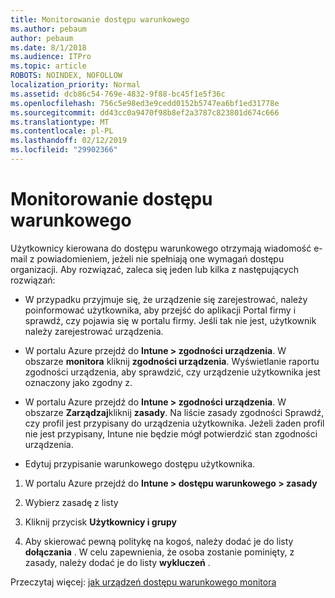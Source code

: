 ```yaml
---
title: Monitorowanie dostępu warunkowego
ms.author: pebaum
author: pebaum
ms.date: 8/1/2018
ms.audience: ITPro
ms.topic: article
ROBOTS: NOINDEX, NOFOLLOW
localization_priority: Normal
ms.assetid: dcb86c54-769e-4832-9f88-bc45f1e5f36c
ms.openlocfilehash: 756c5e98ed3e9cedd0152b5747ea6bf1ed31778e
ms.sourcegitcommit: dd43cc0a9470f98b8ef2a3787c823801d674c666
ms.translationtype: MT
ms.contentlocale: pl-PL
ms.lasthandoff: 02/12/2019
ms.locfileid: "29902366"
---
```

# <a name="monitoring-conditional-access"></a>Monitorowanie dostępu warunkowego

Użytkownicy kierowana do dostępu warunkowego otrzymają wiadomość e-mail z powiadomieniem, jeżeli nie spełniają one wymagań dostępu organizacji. Aby rozwiązać, zaleca się jeden lub kilka z następujących rozwiązań:
  
- W przypadku przyjmuje się, że urządzenie się zarejestrować, należy poinformować użytkownika, aby przejść do aplikacji Portal firmy i sprawdź, czy pojawia się w portalu firmy. Jeśli tak nie jest, użytkownik należy zarejestrować urządzenia.
    
- W portalu Azure przejdź do **Intune \> zgodności urządzenia**. W obszarze **monitora** kliknij **zgodności urządzenia**. Wyświetlanie raportu zgodności urządzenia, aby sprawdzić, czy urządzenie użytkownika jest oznaczony jako zgodny z. 
    
- W portalu Azure przejdź do **Intune \> zgodności urządzenia**. W obszarze **Zarządzaj**kliknij **zasady**. Na liście zasady zgodności Sprawdź, czy profil jest przypisany do urządzenia użytkownika. Jeżeli żaden profil nie jest przypisany, Intune nie będzie mógł potwierdzić stan zgodności urządzenia. 
    
- Edytuj przypisanie warunkowego dostępu użytkownika.
    
1. W portalu Azure przejdź do **Intune \> dostępu warunkowego \> zasady**
    
2. Wybierz zasadę z listy
    
3. Kliknij przycisk **Użytkownicy i grupy**
    
4. Aby skierować pewną politykę na kogoś, należy dodać je do listy **dołączania** . W celu zapewnienia, że osoba zostanie pominięty, z zasady, należy dodać je do listy **wykluczeń** . 
    
Przeczytaj więcej: [jak urządzeń dostępu warunkowego monitora](https://docs.microsoft.com/intune/conditional-access-exchange-monitor)
  

